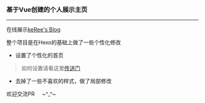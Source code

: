 ### 基于Vue创建的个人展示主页
---
在线展示[keRee's Blog][1]


整个项目是在Hexo的基础上做了一些个性化修改
- 设置了个性化的首页
 > 如何设置请看这里[传送门][2]
 >
 
- 去掉了一些不喜欢的样式，做了局部修改




欢迎交流PR     ~^_^~


[1]: https://keree.github.io
[2]: https://segmentfault.com/q/1010000008326088

